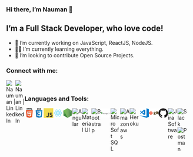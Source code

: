 ### Hi there, I’m Nauman 👋

## I’m a Full Stack Developer, who love code!
- 🔭 I’m currently working on JavaScript, ReactJS, NodeJS.
- :dancing_men: I’m currently learning everything.
- 🌱 I’m looking to contribute Open Source Projects.


### Connect with me:

<img align="left" alt="Nauman | LinkedIn" width="25px" src="https://cdn.jsdelivr.net/npm/simple-icons@v3/icons/linkedin.svg" />
<img align="left" alt="Nauman | LinkedIn" width="25px" src="https://cdn.jsdelivr.net/npm/simple-icons@v3/icons/instagram.svg" />
<br />

### Languages and Tools:

<img alt="HTML5" src="https://raw.githubusercontent.com/github/explore/80688e429a7d4ef2fca1e82350fe8e3517d3494d/topics/html/html.png" style="max-width:100%;" width="26px" align="left">
<img alt="CSS3" src="https://raw.githubusercontent.com/github/explore/80688e429a7d4ef2fca1e82350fe8e3517d3494d/topics/css/css.png" style="max-width:100%;" width="26px" align="left">
<img alt="JavaScript" src="https://raw.githubusercontent.com/github/explore/80688e429a7d4ef2fca1e82350fe8e3517d3494d/topics/javascript/javascript.png" style="max-width:100%;" width="26px" align="left">
<img alt="React" src="https://raw.githubusercontent.com/github/explore/80688e429a7d4ef2fca1e82350fe8e3517d3494d/topics/react/react.png" style="max-width:100%;" width="26px" align="left">
<img alt="Node.js" src="https://raw.githubusercontent.com/github/explore/80688e429a7d4ef2fca1e82350fe8e3517d3494d/topics/nodejs/nodejs.png" style="max-width:100%;" width="26px" align="left">
<img alt="Angular" src="https://angular.io/assets/images/logos/angular/angular.png" style="max-width:100%;" width="26px" align="left">
<img alt="Material UI" src="https://material-ui.com/static/logo.png" style="max-width:100%;" width="26px" align="left">
<img alt="Bootstrap" src="https://upload.wikimedia.org/wikipedia/commons/thumb/b/b2/Bootstrap_logo.svg/1200px-Bootstrap_logo.svg.png" style="max-width:100%;" width="26px" align="left">
<img alt="MongoDB" src="https://raw.githubusercontent.com/github/explore/80688e429a7d4ef2fca1e82350fe8e3517d3494d/topics/mongodb/mongodb.png" style="max-width:100%;" width="26px" align="left">
<img alt="Micro Soft SQL" src="https://cdn.jsdelivr.net/npm/simple-icons@v3/icons/microsoftsqlserver.svg" style="max-width:100%;" width="26px" align="left">
<img alt="Amazon aws" src="https://a0.awsstatic.com/libra-css/images/logos/aws_logo_smile_1200x630.png" style="max-width:100%;" width="26px" align="left">
<img alt="Heroku" src="https://cdn.jsdelivr.net/npm/simple-icons@v3/icons/heroku.svg" style="max-width:100%;" width="26px" align="left">
<img alt="Visual Studio Code" src="https://raw.githubusercontent.com/github/explore/80688e429a7d4ef2fca1e82350fe8e3517d3494d/topics/visual-studio-code/visual-studio-code.png" style="max-width:100%;" width="26px" align="left">
<img alt="Git" src="https://raw.githubusercontent.com/github/explore/80688e429a7d4ef2fca1e82350fe8e3517d3494d/topics/git/git.png" style="max-width:100%;" width="26px" align="left">
<img alt="GitHub" src="https://raw.githubusercontent.com/github/explore/78df643247d429f6cc873026c0622819ad797942/topics/github/github.png" style="max-width:100%;" width="26px" align="left">
<img alt="Jira Software" src="https://cdn.worldvectorlogo.com/logos/jira-1.svg" style="max-width:100%;" width="26px" align="left">
<img alt="Slack" src="https://www.flaticon.com/svg/static/icons/svg/2111/2111615.svg" style="max-width:100%;" width="26px" align="left">
<img alt="Postman" src="https://sdtimes.com/wp-content/uploads/2018/08/logo-glyph.png" style="max-width:100%;" width="26px" align="left">
